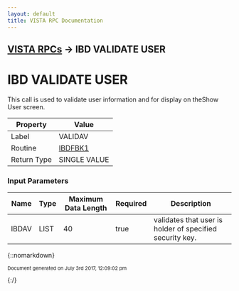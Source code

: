 ```yaml
---
layout: default
title: VISTA RPC Documentation
---
```


## [VISTA RPCs](TableOfContents) &#8594; IBD VALIDATE USER
# IBD VALIDATE USER

This call is used to validate user information and for display on theShow User screen.

Property | Value
--- | ---
Label | VALIDAV
Routine | [IBDFBK1](http://code.osehra.org/dox/Routine_IBDFBK1_source.html)
Return Type | SINGLE VALUE


### Input Parameters

Name | Type | Maximum Data Length | Required | Description
--- | --- | --- | --- | ---
IBDAV | LIST | 40 | true | validates that user is holder of specified security key.



{::nomarkdown} <br/><p style="font-size: 11px">Document generated on July 3rd 2017, 12:09:02 pm</p>{:/}